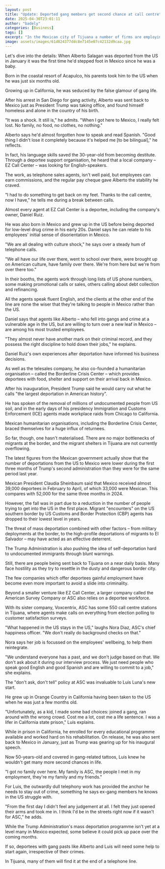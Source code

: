 ```yaml
---
layout: post
title: "Update: Deported gang members get second chance at call centre"
date: 2025-04-30T23:01:11
author: "badely"
categories: [Business]
tags: []
excerpt: "In the Mexican city of Tijuana a number of firms are employing people who were removed from the US."
image: assets/images/61d824377ddc8e7145e07c42132d9caa.jpg
---
```


Let's dive into the details: When Alberto Salagan was deported from the US in January it was the first time he'd stepped foot in Mexico since he was a baby.

Born in the coastal resort of Acapulco, his parents took him to the US when he was just six months old.

Growing up in California, he was seduced by the false glamour of gang life.

After his arrest in San Diego for gang activity, Alberto was sent back to Mexico just as President Trump was taking office, and found himself homeless and alone in the country of his birth.

"It was a shock. It still is," he admits. "When I got here to Mexico, I really felt lost. No family, no food, no clothes, no nothing."

Alberto says he'd almost forgotten how to speak and read Spanish. "Good thing I didn't lose it completely because it's helped me [to be bilingual]," he reflects.

In fact, his language skills saved the 30-year-old from becoming destitute. Through a deportee support organisation, he heard that a local company – EZ Call Center – was looking for English-speakers.

The work, as telephone sales agents, isn't well paid, but employees can earn commissions, and the regular pay cheque gave Alberto the stability he craved.

"I had to do something to get back on my feet. Thanks to the call centre, now I have," he tells me during a break between calls.

Almost every agent at EZ Call Center is a deportee, including the company's owner, Daniel Ruiz.

He was also born in Mexico and grew up in the US before being deported for low-level drug crime in his early 20s. Daniel says he can relate to his employees' initial sense of disorientation in Mexico.

"We are all dealing with culture shock," he says over a steady hum of telephone calls.

"We all have our life over there, went to school over there, were brought up on American culture, have family over there. We're from here but we're from over there too."

In their booths, the agents work through long lists of US phone numbers, some making promotional calls or sales, others calling about debt collection and refinancing.

All the agents speak fluent English, and the clients at the other end of the line are none the wiser that they're talking to people in Mexico rather than the US.

Daniel says that agents like Alberto – who fell into gangs and crime at a vulnerable age in the US, but are willing to turn over a new leaf in Mexico – are among his most trusted employees.

"They almost never have another mark on their criminal record, and they possess the right discipline to hold down their jobs," he explains.

Daniel Ruiz's own experiences after deportation have informed his business decisions.

As well as the telesales company, he also co-founded a humanitarian organisation – called the Borderline Crisis Center – which provides deportees with food, shelter and support on their arrival back in Mexico.

After his inauguration, President Trump said he would carry out what he calls "the largest deportation in American history".

He has spoken of the removal of millions of undocumented people from US soil, and in the early days of his presidency Immigration and Customs Enforcement (ICE) agents made workplace raids from Chicago to California.

Mexican humanitarian organisations, including the Borderline Crisis Center, braced themselves for a huge influx of returnees.

So far, though, one hasn't materialised. There are no major bottlenecks of migrants at the border, and the migrant shelters in Tijuana are not currently overflowing. 

The latest figures from the Mexican government actually show that the number of deportations from the US to Mexico were lower during the first three months of Trump's second administration than they were for the same period last year. 

Mexican President Claudia Sheinbaum said that Mexico received almost 39,000 deportees in February to April, of which 33,000 were Mexican. This compares with 52,000 for the same three months in 2024.

However, the fall was in part due to a reduction in the number of people trying to get into the US in the first place. Migrant "encounters" on the US southern border by US Customs and Border Protection (CBP) agents has dropped to their lowest level in years.

The threat of mass deportation combined with other factors – from military deployments at the border, to the high-profile deportations of migrants to El Salvador – may have acted as an effective deterrent.

The Trump Administration is also pushing the idea of self-deportation hard to undocumented immigrants through blunt warnings.

Still, there are people being sent back to Tijuana on a near daily basis. Many face hostility as they try to resettle in the dusty and dangerous border city.

The few companies which offer deportees gainful employment have become even more important to avoid a slide into criminality.

Beyond a smaller venture like EZ Call Center, a larger company called the American Survey Company or ASC also relies on a deportee workforce. 

With its sister company, Voxcentrix, ASC has some 550 call centre stations in Tijuana, where agents make calls on everything from election polling to customer satisfaction surveys.

"What happened in the US stays in the US," laughs Nora Diaz, ASC's chief happiness officer. "We don't really do background checks on that."

Nora says her job is focussed on the employees' wellbeing, to help them reintegrate.

"We understand everyone has a past, and we don't judge based on that. We don't ask about it during our interview process. We just need people who speak good English and good Spanish and are willing to commit to a job," she explains.

The "don't ask, don't tell" policy at ASC was invaluable to Luis Luna's new start.

He grew up in Orange Country in California having been taken to the US when he was just a few months old.

"Unfortunately, as a kid, I made some bad choices: joined a gang, ran around with the wrong crowd. Cost me a lot, cost me a life sentence. I was a lifer in California state prison," Luis explains.

While in prison in California, he enrolled for every educational programme available and worked hard on his rehabilitation. On release, he was also sent back to Mexico in January, just as Trump was gearing up for his inaugural speech.

Now 50-years-old and covered in gang-related tattoos, Luis knew he wouldn't get many more second chances in life.

"I got no family over here. My family is ASC, the people I met in my employment, they're my family and my friends."

For Luis, the outwardly dull telephony work has provided the anchor he needs to stay out of crime, something he says ex-gang members he knows in the US struggle with.

"From the first day I didn't feel any judgement at all. I felt they just opened their arms and took me in. I think I'd be in the streets right now if it wasn't for ASC," he adds.

While the Trump Administration's mass deportation programme isn't yet at a level many in Mexico expected, some believe it could pick up pace over the coming months.

If so, deportees with gang pasts like Alberto and Luis will need some help to start again, irrespective of their crimes.

In Tijuana, many of them will find it at the end of a telephone line.

